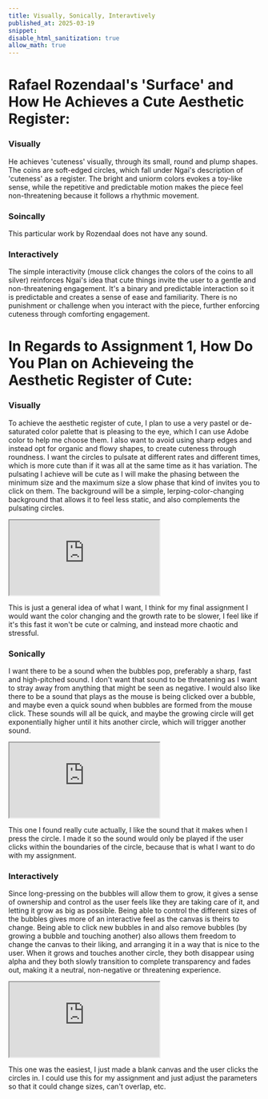 ```yaml
---
title: Visually, Sonically, Interavtively
published_at: 2025-03-19
snippet:
disable_html_sanitization: true
allow_math: true
---
```


# Rafael Rozendaal's 'Surface' and How He Achieves a Cute Aesthetic Register:

### Visually

He achieves 'cuteness' visually, through its small, round and plump shapes. The coins are soft-edged circles, which fall under Ngai's description of 'cuteness' as a register. The bright and uniorm colors evokes a toy-like sense, while the repetitive and predictable motion makes the piece feel non-threatening because it follows a rhythmic movement.

### Soincally

This particular work by Rozendaal does not have any sound.

### Interactively

The simple interactivity (mouse click changes the colors of the coins to all silver) reinforces Ngai's idea that cute things invite the user to a gentle and non-threatening engagement. It's a binary and predictable interaction so it is predictable and creates a sense of ease and familiarity. There is no punishment or challenge when you interact with the piece, further enforcing cuteness through comforting engagement.

# In Regards to Assignment 1, How Do You Plan on Achieveing the Aesthetic Register of Cute:
### Visually
To achieve the aesthetic register of cute, I plan to use a very pastel or de-saturated color palette that is pleasing to the eye, which I can use Adobe color to help me choose them. I also want to avoid using sharp edges and instead opt for organic and flowy shapes, to create cuteness through roundness. I want the circles to pulsate at different rates and different times, which is more cute than if it was all at the same time as it has variation. The pulsating I achieve will be cute as I will make the phasing between the minimum size and the maximum size a slow phase that kind of invites you to click on them. The background will be a simple, lerping-color-changing background that allows it to feel less static, and also complements the pulsating circles.

<iframe id="visual" src="https://editor.p5js.org/yeahlia/sketches/Y5SEfHsEg"></iframe>

<script type="module">

    const iframe  = document.getElementById (`visual`)
    iframe.width  = iframe.parentNode.scrollWidth
    iframe.height = iframe.width 

</script>

This is just a general idea of what I want, I think for my final assignment I would want the color changing and the growth rate to be slower, I feel like if it's this fast it won't be cute or calming, and instead more chaotic and stressful.

### Sonically
I want there to be a sound when the bubbles pop, preferably a sharp, fast and high-pitched sound. I don't want that sound to be threatening as I want to stray away from anything that might be seen as negative. I would also like there to be a sound that plays as the mouse is being clicked over a bubble, and maybe even a quick sound when bubbles are formed from the mouse click. These sounds will all be quick, and maybe the growing circle will get exponentially higher until it hits another circle, which will trigger another sound.

<iframe id="sonic" src="https://editor.p5js.org/yeahlia/sketches/fXvkZ5mHI"></iframe>

<script type="module">

    const iframe  = document.getElementById (`sonic`)
    iframe.width  = iframe.parentNode.scrollWidth
    iframe.height = iframe.width 

</script>
This one I found really cute actually, I like the sound that it makes when I press the circle. I made it so the sound would only be played if the user clicks within the boundaries of the circle, because that is what I want to do with my assignment.

### Interactively

Since long-pressing on the bubbles will allow them to grow, it gives a sense of ownership and control as the user feels like they are taking care of it, and letting it grow as big as possible. Being able to control the different sizes of the bubbles gives more of an interactive feel as the canvas is theirs to change. Being able to click new bubbles in and also remove bubbles (by growing a bubble and touching another) also allows them freedom to change the canvas to their liking, and arranging it in a way that is nice to the user. When it grows and touches another circle, they both disappear using alpha and they both slowly transition to complete transparency and fades out, making it a neutral, non-negative or threatening experience.

<iframe id="interactive" src="https://editor.p5js.org/yeahlia/sketches/6PlTul0mc"></iframe>

<script type="module">

    const iframe  = document.getElementById (`interactive`)
    iframe.width  = iframe.parentNode.scrollWidth
    iframe.height = iframe.width 

</script>

This one was the easiest, I just made a blank canvas and the user clicks the circles in. I could use this for my assignment and just adjust the parameters so that it could change sizes, can't overlap, etc.